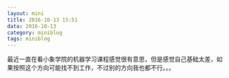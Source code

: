 ```yaml
---
layout: mini
title: 2016-10-13 15:51
data: 2016-10-13
category: miniblog
tags: miniblog
---
```

最近一直在看小象学院的机器学习课程感觉很有意思，但是感觉自己基础太差，如果按照这个方向可能找不到工作，不过别的方向我也都不行。。。

